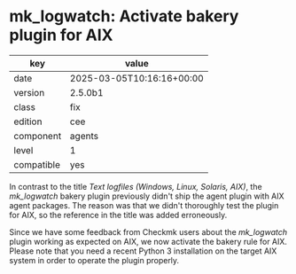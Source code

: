 [//]: # (werk v2)
# mk_logwatch: Activate bakery plugin for AIX

key        | value
---------- | ---
date       | 2025-03-05T10:16:16+00:00
version    | 2.5.0b1
class      | fix
edition    | cee
component  | agents
level      | 1
compatible | yes

In contrast to the title _Text logfiles (Windows, Linux, Solaris, AIX)_, the _mk_logwatch_ bakery plugin previously didn't ship the agent plugin with AIX agent packages.
The reason was that we didn't thoroughly test the plugin for AIX, so the reference in the title was added erroneously.

Since we have some feedback from Checkmk users about the _mk_logwatch_ plugin working as expected on AIX, we now activate the bakery rule for AIX.
Please note that you need a recent Python 3 installation on the target AIX system in order to operate the plugin properly.

